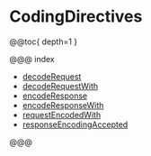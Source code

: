 <a id="codingdirectives-java"></a>
# CodingDirectives

@@toc{ depth=1 }

@@@ index

* [decodeRequest](decodeRequest.md)
* [decodeRequestWith](decodeRequestWith.md)
* [encodeResponse](encodeResponse.md)
* [encodeResponseWith](encodeResponseWith.md)
* [requestEncodedWith](requestEncodedWith.md)
* [responseEncodingAccepted](responseEncodingAccepted.md)

@@@